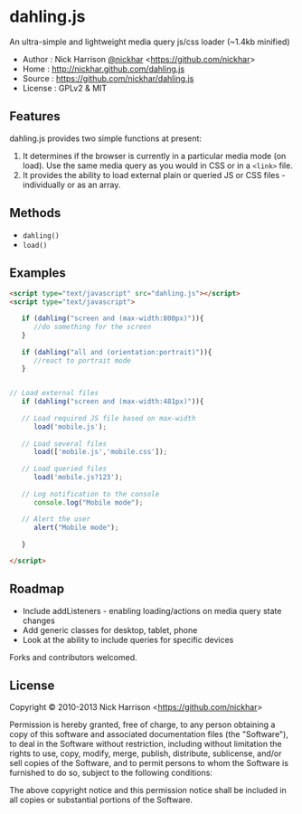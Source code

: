 dahling.js
==========

An ultra-simple and lightweight media query js/css loader (~1.4kb minified)


* Author    : Nick Harrison [@nickhar](http://twitter.com/nickhar) <<https://github.com/nickhar>>
* Home      : http://nickhar.github.com/dahling.js
* Source    : https://github.com/nickhar/dahling.js
* License   : GPLv2 & MIT

## Features
 
dahling.js provides two simple functions at present:

 1. It determines if the browser is currently in a particular media mode (on load). Use the same media query as you would in CSS or in a `<link>` file.
 2. It provides the ability to load external plain or queried JS or CSS files - individually or as an array.

## Methods

* `dahling()`
* `load()`


## Examples

```html
<script type="text/javascript" src="dahling.js"></script>
<script type="text/javascript">

   if (dahling("screen and (max-width:800px)")){
      //do something for the screen
   }
	 
   if (dahling("all and (orientation:portrait)")){
      //react to portrait mode
   } 


// Load external files
   if (dahling("screen and (max-width:481px)")){
      
   // Load required JS file based on max-width
      load('mobile.js');
      
   // Load several files
      load(['mobile.js','mobile.css']);
      
   // Load queried files
      load('mobile.js?123');
      
   // Log notification to the console
      console.log("Mobile mode");
      
   // Alert the user
      alert("Mobile mode");
      
   }

</script>
```

## Roadmap

* Include addListeners - enabling loading/actions on media query state changes
* Add generic classes for desktop, tablet, phone
* Look at the ability to include queries for specific devices

Forks and contributors welcomed.


## License

Copyright © 2010-2013 Nick Harrison <<https://github.com/nickhar>>

Permission is hereby granted, free of charge, to any person obtaining a copy of 
this software and associated documentation files (the "Software"), to deal in 
the Software without restriction, including without limitation the rights to use, 
copy, modify, merge, publish, distribute, sublicense, and/or sell copies of the 
Software, and to permit persons to whom the Software is furnished to do so, 
subject to the following conditions:

The above copyright notice and this permission notice shall be included in all 
copies or substantial portions of the Software.
